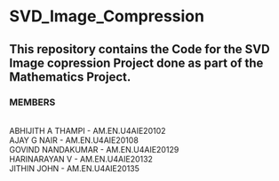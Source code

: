 # SVD_Image_Compression

## This repository contains the Code for the SVD Image copression Project done as part of the Mathematics Project.
### MEMBERS

<br>ABHIJITH A THAMPI - AM.EN.U4AIE20102<br>
AJAY G NAIR - AM.EN.U4AIE20108<br>
GOVIND NANDAKUMAR - AM.EN.U4AIE20129<br>
HARINARAYAN V - AM.EN.U4AIE20132<br>
JITHIN JOHN - AM.EN.U4AIE20135<br>
